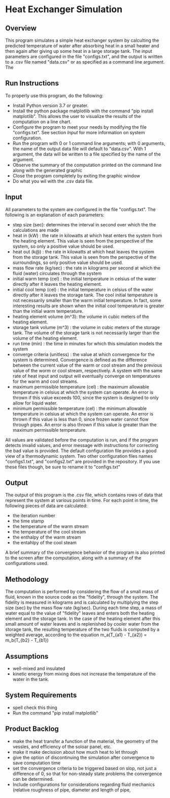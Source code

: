 # Heat Exchanger Simulation

## Overview
This program simulates a simple heat exchanger system by calculting the predicted temperature of water after absorbing heat in a small heater and then again after giving up some heat in a large storage tank. The input parameters are configured in the file "configs.txt", and the output is written to a .csv file named "data.csv" or as specified as a command line argument. The 

## Run Instructions
To properly use this program, do the following:
- Install Python version 3.7 or greater.
- Install the python package matplotlib with the command "pip install matplotlib". This allows the user to visualize the results of the computation on a line chart.
- Configure the program to meet your needs by modifying the file "configs.txt". See section <i>Input</I> for more information on system configuration.
- Run the program with 0 or 1 command line arguments; with 0 arguments, the name of the output data file will default  to "data.csv". With 1 argument, the data will be written to a file specified by the name of the argument.
- Observe the summary of the computation printed on the command line along with the generated graphic
- Close the program completely by exiting the graphic window
- Do what you wil with the .csv data file.

## Input
All parameters to the system are configured in the file "configs.txt". The following is an explanation of each parameters:
- step size (sec): determines the interval in second over which the the calculations are made
- heat in (kW) : the rate in kilowatts at which heat enters the system from the heating element. This value is seen from the perspective of the system, so only a positive value should be used.
- heat out (k@) : the rate in kilowatts at which heat leaves the system from the storage tank. This value is seen from the perspective of the surroundings, so only positive value should be used.
- mass flow rate (kg/sec) : the rate in kilograms per second at which the fluid (water) circulates through the system
- initial warm temp (cel) : the initial temperature in celsius of the water directly after it leaves the heating element.
- initial cool temp (cel) : the initial temperature in celsius of the water directly after it leaves the storage tank. The cool initial temperature is not necessarily smaller than the warm initial temperature. In fact, some interesting results are shown when the initial cool temperature is greater than the initial warm temperature.
- heating element volume (m^3): the volume in cubic meters of the heating element.
- storage tank volume (m^3) : the volume in cubic meters of the storage tank. The volume of the storage tank is not necessarily larger than the volume of the heating element. 
- run time (min) : the time in minutes for which this simulation models the system
- converge criteria (unitless) : the value at which convergence for the system is determined. Convergence is defined as the difference between the current value of the warm or cool stream and the previous value of the worm or cool stream, respectively. A system with the same rate of heat input and output will eventually converge on temperatures for the warm and cool streams.
- maximum permissible temperature (cel) : the maximum allowable temperature in celsius at which the system can operate. An error is thrown if this value exceeds 100, since the system is designed to only allow for liquid water.
- minimum permissible temperature (cel) : the minimum allowable temperature in celsius at which the system can operate. An error is thrown if this value is less than 0, since frozen water cannot flow through pipes. An error is also thrown if this value is greater than the maximum permissible temperature.

All values are validated before the computation is run, and if the program detects invalid values, and error message with instructions for correcting the bad value is provided. The default configuration file provides a good view of a thermodynamic system. Two other configuration files names "configs1.txt", and "configs2.txt" are provided in the repository. If you use these files though, be sure to rename it to "configs.txt"

## Output
The output of this program is the .csv file, which contains rows of data that represent the system at various points in time. For each point in time, the following pieces of data are calculated:
- the iteration number
- the time stamp
- the temperature of the warm stream
- the temperature of the cool stream
- the enthalpy of the warm stream
- the entahlpy of the cool steam

A brief summary of the convergence behavior of the program is also printed to the screen after the computation, along with a summary of the configurations used.

## Methodology 
The computation is performed by considering the flow of a small mass of fluid, known in the source code as the "fidelity", through the system. The fidelity is measured in kilograms and is calculated by multiplying the step size (sec) by the mass flow rate (kg/sec). During each time step, a mass of water equal to the value of "fidelity" leaves and enters both the heating element and the storage tank. In the case of the heating element after this small amount of water leaves and is replenished by cooler water from the storage tank, the resulting temperature of the two fluids is computed by a weighted average, according to the equation m_a(T_{a1} - T_{a2}) = m_b(T_{b2} - T_{b1})

## Assumptions
- well-mixed and insulated
- kinetic energy from mixing does not increase the temperature of the water in the tank.

## System Requirements
- spell check this thing
- Run the command "pip install matplotlib"

## Product Backlog
- make the heat transfer a function of the material, the geometry of the vessles, and efficiency of the soloar panel, etc.
- make it make decission about how much heat to let through
- give the option of discontinuing the simulation after convergence to save computation time
- set the convergence criteria to be triggered based on slop, not just a difference of 0, so that for non-steady state problems the convergence can be determined.
- Include configurations for considerations regarding fluid mechanics (relative roughness of pipe, diameter and length of pipe,
